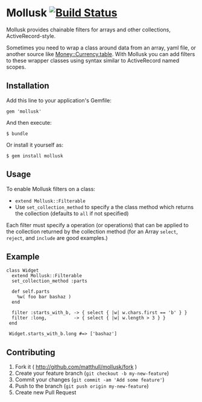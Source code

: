 # Mollusk [![Build Status](https://travis-ci.org/matthull/mollusk.svg?branch=master)](https://travis-ci.org/matthull/mollusk)

Mollusk provides chainable filters for arrays and other collections, ActiveRecord-style.

Sometimes you need to wrap a class around data from an array, yaml file,
or another source like [Money::Currency.table](https://github.com/RubyMoney/money).
With Mollusk you can add filters to these wrapper classes using syntax similar to
ActiveRecord named scopes.

## Installation

Add this line to your application's Gemfile:

    gem 'mollusk'

And then execute:

    $ bundle

Or install it yourself as:

    $ gem install mollusk

## Usage
To enable Mollusk filters on a class:

  - `extend Mollusk::Filterable`
  - Use `set_collection_method` to specify a the class method which returns the collection (defaults to `all` if not specified)

Each filter must specify a operation (or operations) that can be applied to the
collection returned by the collection method (for an Array `select`, `reject`, and `include` are good examples.)

## Example
```
class Widget
  extend Mollusk::Filterable
  set_collection_method :parts

  def self.parts
    %w( foo bar bashaz )
  end

  filter :starts_with_b, -> { select { |w| w.chars.first == 'b' } }
  filter :long,          -> { select { |w| w.length > 3 } }
 end

 Widget.starts_with_b.long #=> ['bashaz']
```
## Contributing

1. Fork it ( http://github.com/matthull/mollusk/fork )
2. Create your feature branch (`git checkout -b my-new-feature`)
3. Commit your changes (`git commit -am 'Add some feature'`)
4. Push to the branch (`git push origin my-new-feature`)
5. Create new Pull Request
